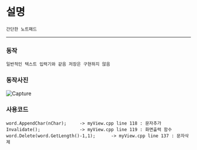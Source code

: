 # 설명 
    간단한 노트패드
---------------------------------
### 동작
    일반적인 텍스트 입력기와 같음 저장은 구현하지 않음
### 동작사진
![Capture](https://user-images.githubusercontent.com/54137044/102683504-058ff900-4215-11eb-9ef0-f2526c1fe5f4.png)
### 사용코드
    word.AppendChar(nChar);     -> myView.cpp line 118 : 문자추가
	Invalidate();               -> myView.cpp line 119 : 화면출력 함수
    word.Delete(word.GetLength()-1,1);      -> myView.cpp line 137 : 문자삭제